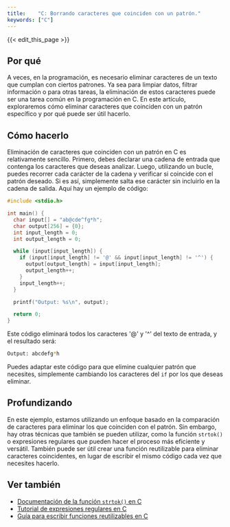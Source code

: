 ```yaml
---
title:    "C: Borrando caracteres que coinciden con un patrón."
keywords: ["C"]
---
```


{{< edit_this_page >}}

## Por qué

A veces, en la programación, es necesario eliminar caracteres de un texto que cumplan con ciertos patrones. Ya sea para limpiar datos, filtrar información o para otras tareas, la eliminación de estos caracteres puede ser una tarea común en la programación en C. En este artículo, exploraremos cómo eliminar caracteres que coinciden con un patrón específico y por qué puede ser útil hacerlo.

## Cómo hacerlo

Eliminación de caracteres que coinciden con un patrón en C es relativamente sencillo. Primero, debes declarar una cadena de entrada que contenga los caracteres que deseas analizar. Luego, utilizando un bucle, puedes recorrer cada carácter de la cadena y verificar si coincide con el patrón deseado. Si es así, simplemente salta ese carácter sin incluirlo en la cadena de salida. Aquí hay un ejemplo de código:

```C
#include <stdio.h>

int main() {
  char input[] = "ab@cde^fg*h";
  char output[256] = {0};
  int input_length = 0;
  int output_length = 0;

  while (input[input_length]) {
    if (input[input_length] != '@' && input[input_length] != '^') {
      output[output_length] = input[input_length];
      output_length++;
    }
    input_length++;
  }

  printf("Output: %s\n", output);

  return 0;
}
```

Este código eliminará todos los caracteres '@' y '^' del texto de entrada, y el resultado será:

```bash
Output: abcdefg*h
```

Puedes adaptar este código para que elimine cualquier patrón que necesites, simplemente cambiando los caracteres del `if` por los que deseas eliminar.

## Profundizando

En este ejemplo, estamos utilizando un enfoque basado en la comparación de caracteres para eliminar los que coinciden con el patrón. Sin embargo, hay otras técnicas que también se pueden utilizar, como la función `strtok()` o expresiones regulares que pueden hacer el proceso más eficiente y versátil. También puede ser útil crear una función reutilizable para eliminar caracteres coincidentes, en lugar de escribir el mismo código cada vez que necesites hacerlo.

## Ver también
- [Documentación de la función `strtok()` en C](https://www.programiz.com/c-programming/library-function/string.h/strtok)
- [Tutorial de expresiones regulares en C](https://www.tutorialspoint.com/c_standard_library/regex_h.htm)
- [Guía para escribir funciones reutilizables en C](https://www.geeksforgeeks.org/how-to-write-functions-that-modify-their-arguments-in-c/)